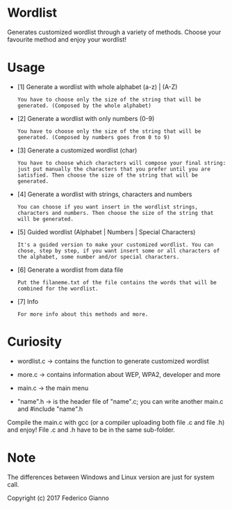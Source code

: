 # Wordlist

Generates customized wordlist through a variety of methods. Choose your favourite method and enjoy your wordlist!

# Usage
   
   - [1] Generate a wordlist with whole alphabet (a-z) | (A-Z)
   
         You have to choose only the size of the string that will be generated. (Composed by the whole alphabet)
        
   - [2] Generate a wordlist with only numbers (0-9)
   
         You have to choose only the size of the string that will be generated. (Composed by numbers goes from 0 to 9)
         
   - [3] Generate a customized wordlist (char)
   
         You have to choose which characters will compose your final string: just put manually the characters that you prefer until you are satisfied. Then choose the size of the string that will be generated.
         
   - [4] Generate a wordlist with strings, characters and numbers
   
         You can choose if you want insert in the wordlist strings, characters and numbers. Then choose the size of the string that will be generated.
         
   - [5] Guided wordlist (Alphabet | Numbers | Special Characters)
   
         It's a guided version to make your customized wordlist. You can chose, step by step, if you want insert some or all characters of the alphabet, some number and/or special characters.
         
   - [6] Generate a wordlist from data file
   
         Put the filaneme.txt of the file contains the words that will be combined for the wordlist.
         
   - [7] Info
   
         For more info about this methods and more.
      
# Curiosity

   - wordlist.c -> contains the function to generate customized wordlist
   
   - more.c -> contains information about WEP, WPA2, developer and more
   
   - main.c -> the main menu
   
   - "name".h -> is the header file of "name".c; you can write another main.c and #include "name".h
   
   Compile the main.c with gcc (or a compiler uploading both file .c and file .h) and enjoy!
   File .c and .h have to be in the same sub-folder.

# Note

   The differences between Windows and Linux version are just for system call. 
   
   Copyright (c) 2017 Federico Gianno
